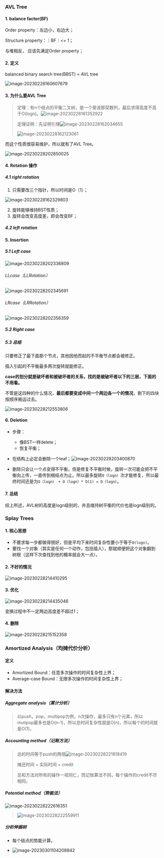 ### AVL Tree

#### 1. balance factor(BF)

Order property：左边小，右边大；

Structure property：｜BF｜<= 1；

与堆相反， 应该先满足Order property；

#### 2. 定义

balanced binary search tree(BBST) = AVL tree

![image-20230228160607679](../img/test/202302281606754.png)

#### 3. 为什么要AVL Tree

> 定理：有n个结点的平衡二叉树，是一个斐波那契数列，最后求得高度不高于O(logn)。![image-20230228161352922](../img/test/202302281613003.png)
>
> 定理证明：先证明引理![image-20230228162034655](../img/test/202302281620742.png)
>
> ![image-20230228162123061](../img/test/202302281621089.png)

而这个性质很容易维护，所以就有了AVL Tree。

![image-20230228202850025](../img/test/202302282028056.png)

#### 4. Rotation 操作

##### 4.1 right rotation

1. 只需要改三个指针，所以时间是O（1）；

![image-20230228162329803](../img/test/202302281623830.png)

2. 旋转能够维持BST性质；
3. 旋转会改变高度差，即会改变BF；

##### 4.2 left rotation

#### 5. Insertion

##### 5.1 Left case

![image-20230228202336809](../img/test/202302282023880.png)

###### LLcase（LLRotation）

![image-20230228202345691](../img/test/202302282023709.png)

###### LRcase（LRRotation）

![image-20230228202356359](../img/test/202302282023378.png)

##### 5.2 Right case
##### 5.3 总结

只要修正了最下面那个节点，其他因他而起的不平衡节点都会被修正。

插入引起的不平衡最多两次旋转就能修正。

**case的划分就是破坏者和被破坏者的关系，找的是被破坏者以下的三层，下面的不用看。**

不管是这四种的什么情况，**最后都要变成中间一个两边各一个的情况**，剩下的四块按顺序搬运过去。

![image-20230228212553806](../img/test/202302282125881.png)

#### 6. Deletion

- 步骤：
  - 像BST一样delete；
  - 恢复平衡；
- 在结构上必定会删除一个leaf；![image-20230228203400870](../img/test/202302282034902.png)

- 删除只会让一个点变得不平衡，但是修复不平衡时候，旋转一次可能会把不平衡向上传，一直传到根结点为止。所以最多旋转`O（logn）`次才能修复，所以最终时间还是为`O（logn） + O（logn）* O(1) = O（logn）`。

#### 7. 总结

综上所述，AVL树的高度是logn级别的，并且维持树平衡的代价也是logn级别的。

### Splay Trees
#### 1. 核心思想
- 不要求每一步都做得很好，但是平均下来时间复杂性要小于等于`O(logn)`。
- 要找一个对象（其实是任何一个动作，包括插入），那就顺便把这个对象翻到树根（这样下次查找到他的概率就会大一点）。
#### 2. 不好的情况

![image-20230228214410295](../img/test/202302282144376.png)

#### 3. 优化

![image-20230228214435046](../img/test/202302282144075.png)

变换过程中不一定两边高度差不超过1；

#### 4. 删除

![image-20230228215152358](../img/test/202302282151402.png)

### Amortized Analysis（均摊代价分析）
#### 定义
- Amortized Bound：任意多次操作的时间复杂性上界；
- Average-case Bound：无限多次操作的时间复杂性上界；
#### 解决方法
##### Aggregate analysis（累计分析）
> 以push，pop，multipop为例，n次操作，最多只有n个元素，所以mutipop最多也是O(n-1)，所以总时间复杂性就是O(n)，所以每个的时间就是O(1)。

##### Accounting method（记账方法）
> 总的时间等于push的两倍![image-20230228221818419](../img/test/202302282218520.png)
>
> 摊还时间 = 实际时间 + credit
>
> 总和方法对所有的操作一视同仁，而记账算法不同，每个操作的credit不尽相同。

##### Potential method（势能法）

![image-20230228222616351](../img/test/202302282226383.png)

> ![image-20230228222559911](../img/test/202302282225992.png)

##### 分析伸展树

- 每个结点的势能计算。

- ![image-20230301104208842](../img/test/202303011042925.png)
